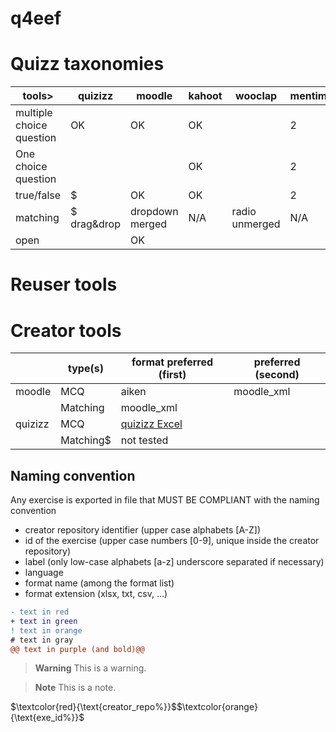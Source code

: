 # q4eef

# Quizz taxonomies

<!-- if needed, a nicer edition is possible by copy-paste on https://www.tablesgenerator.com/markdown_tables -->
| tools>                   | quizizz     | moodle          | kahoot | wooclap        | mentimeter | digitaliser |
|--------------------------|-------------|-----------------|--------|----------------|------------|-------------|
| multiple choice question | OK          | OK              | OK     |                | 2          |             |
| One choice question      |             |                 | OK     |                | 2          |             |
| true/false               | $           | OK              | OK     |                | 2          |             |
| matching                 | $ drag&drop | dropdown merged | N/A    | radio unmerged | N/A        |             |
| open                     |             | OK              |        |                |            |             |

# Reuser tools

# Creator tools

|         | type(s)   | format preferred (first) | preferred (second) |
|---------|-----------|-------------------|--------------------|
| moodle  | MCQ       | aiken             | moodle_xml         |
|         | Matching  | moodle_xml        |                    |
| quizizz | MCQ       | [quizizz Excel](doc/export_from_quizizz.md)     |                    |
|         | Matching$ | not tested            |                    |

## Naming convention
Any exercise is exported in file that MUST BE COMPLIANT with the naming convention
- creator repository identifier (upper case alphabets [A-Z])
- id of the exercise (upper case numbers [0-9], unique inside the creator repository)
- label (only low-case alphabets [a-z] underscore separated if necessary)
- language
- format name (among the format list)
- format extension (xlsx, txt, csv, ...)

```diff
- text in red
+ text in green
! text in orange
# text in gray
@@ text in purple (and bold)@@
```

> __Warning__
> This is a warning.

> __Note__
> This is a note.
> 

$\textcolor{red}{\text{creator_repo%}}$$\textcolor{orange}{\text{exe_id%}}$

